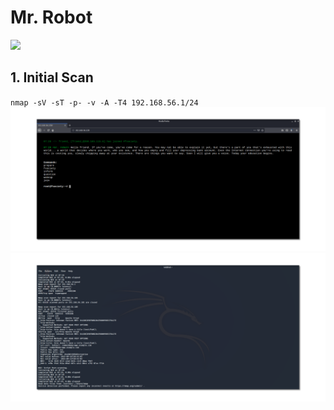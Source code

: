 # Mr. Robot

![](https://raw.githubusercontent.com/d15rup7or/Labs/master/Mr%20Robot/img/MrRobot-login.png)

## 1. Initial Scan

`nmap -sV -sT -p- -v -A -T4 192.168.56.1/24`
![](https://raw.githubusercontent.com/d15rup7or/Labs/master/Mr%20Robot/img/192.168.56.109.png)
![](https://raw.githubusercontent.com/d15rup7or/Labs/master/Mr%20Robot/img/nmap-output.png)
